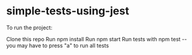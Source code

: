 # simple-tests-using-jest

To run the project:

Clone this repo
Run npm install
Run npm start
Run tests with npm test -- you may have to press "a" to run all tests
